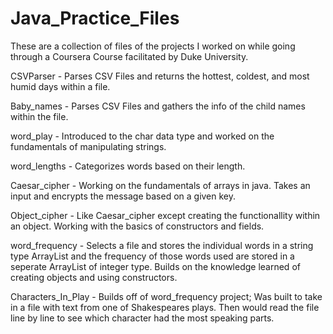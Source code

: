 # Java_Practice_Files

These are a collection of files of the projects I worked on while going through a Coursera Course facilitated by Duke University. 

CSVParser - Parses CSV Files and returns the hottest, coldest, and most humid days within a file.

Baby_names - Parses CSV Files and gathers the info of the child names within the file.

word_play - Introduced to the char data type and worked on the fundamentals of manipulating strings.

word_lengths - Categorizes words based on their length.

Caesar_cipher - Working on the fundamentals of arrays in java. Takes an input and encrypts the message based on a given key.

Object_cipher - Like Caesar_cipher except creating the functionallity within an object. Working with the basics of constructors and fields. 

word_frequency - Selects a file and stores the individual words in a string type ArrayList and the frequency of those words used are stored in a seperate ArrayList of integer type. Builds on the knowledge learned of creating objects and using constructors.

Characters_In_Play - Builds off of word_frequency project; Was built to take in a file with text from one of Shakespeares plays. Then would read the file line by line to see which character had the most speaking parts.

